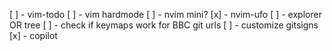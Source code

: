 [ ] - vim-todo
[ ] - vim hardmode
[ ] - nvim mini?
[x] - nvim-ufo
[ ] - explorer OR tree
[ ] - check if keymaps work for BBC git urls
[ ] - customize gitsigns
[x] - copilot
